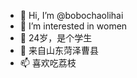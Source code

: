 - 👋 Hi, I’m @bobochaolihai
- 👀 I’m interested in women
- 🌱 24岁，是个学生
- 💞️ 来自山东菏泽曹县
- 📫 喜欢吃荔枝
<!---
bobochaolihai/bobochaolihai is a ✨ special ✨ repository because its `README.md` (this file) appears on your GitHub profile.
You can click the Preview link to take a look at your changes.
--->
